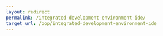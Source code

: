 ```yaml
---
layout: redirect
permalink: /integrated-development-environment-ide/
target_url: /oop/integrated-development-environment-ide
---
```

